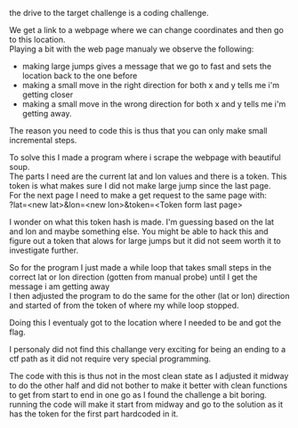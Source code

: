 the drive to the target challenge is a coding challenge.

We get a link to a webpage where we can change coordinates and then go to this location. <br />
Playing a bit with the web page manualy we observe the following:
- making large jumps gives a message that we go to fast and sets the location back to the one before
- making a small move in the right direction for both x and y tells me i'm getting closer
- making a small move in the wrong direction for both x and y tells me i'm getting away.

The reason you need to code this is thus that you can only make small incremental steps.

To solve this I made a program where i scrape the webpage with beautiful soup. <br />
The parts I need are the current lat and lon values and there is a token. This token is what makes sure I did not make large jump since the last page.<br />
For the next page I need to make a get request to the same page with:<br />
?lat=\<new lat\>&lon=\<new lon\>&token=\<Token form last page\><br />

I wonder on what this token hash is made. I'm guessing based on the lat and lon and maybe something else. You might be able to hack this and figure out a token that alows for large jumps but it did not seem worth it to investigate further.

So for the program I just made a while loop that takes small steps in the correct lat or lon direction (gotten from manual probe) until I get the message i am getting away<br />
I then adjusted the program to do the same for the other (lat or lon) direction and started of from the token of where my while loop stopped.

Doing this I eventualy got to the location where I needed to be and got the flag.

I personaly did not find this challange very exciting for being an ending to a ctf path as it did not require very special programming.

The code with this is thus not in the most clean state as I adjusted it midway to do the other half and did not bother to make it better with clean functions to get from start to end in one go as I found the challenge a bit boring. running the code will make it start from midway and go to the solution as it has the token for the first part hardcoded in it.
